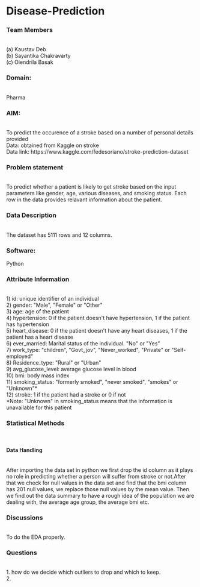 # Disease-Prediction
<h3>Team Members</h3><br/>  
(a) Kaustav Deb<br/>  
(b) Sayantika Chakravarty<br/>  
(c) Oiendrila Basak <br/>
<h3>Domain:</h3><br/>
Pharma<br/>
<h3>AIM:</h3><br/>
To predict the occurence of a stroke based on a number of personal details provided<br/>
Data: obtained from Kaggle on stroke<br/>
Data link: https://www.kaggle.com/fedesoriano/stroke-prediction-dataset<br/>
<h3> Problem statement </h3><br/>
To predict whether a patient is likely to get stroke based on the input parameters like gender, age, various diseases, and smoking status. Each row in the data provides relavant information about the patient.
<h3>Data Description</h3><br/>
The dataset has 5111 rows and 12 columns.
<h3>Software:</h3>Python
<h3>Attribute Information</h3><br/>
1) id: unique identifier of an individual<br/>
2) gender: "Male", "Female" or "Other"<br/>
3) age: age of the patient<br/>
4) hypertension: 0 if the patient doesn't have hypertension, 1 if the patient has hypertension<br/>
5) heart_disease: 0 if the patient doesn't have any heart diseases, 1 if the patient has a heart disease<br/>
6) ever_married: Marital status of the individual. "No" or "Yes"<br/>
7) work_type: "children", "Govt_jov", "Never_worked", "Private" or "Self-employed"<br/>
8) Residence_type: "Rural" or "Urban"<br/>
9) avg_glucose_level: average glucose level in blood<br/>
10) bmi: body mass index<br/>
11) smoking_status: "formerly smoked", "never smoked", "smokes" or "Unknown"*<br/>
12) stroke: 1 if the patient had a stroke or 0 if not<br/>
*Note: "Unknown" in smoking_status means that the information is unavailable for this patient<br/>
<h3>Statistical Methods</h3><br/>
<h4>Data Handling</h4><br/>
After importing the data set in python we first drop the id column as it plays no role in predicting whether a person will suffer from stroke or not.After that we check for null values in the data set and find that the bmi column has 201 null values, we replace those null values by the mean value. Then we find out the data summary to have a rough idea of the population we are dealing with, the average age group, the average bmi etc.
<h3>Discussions</h3><br/>
To do the EDA properly.
<h3>Questions</h3><br/>
1. how do we decide which outliers to drop and which to keep.<br/>
2. 

